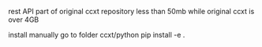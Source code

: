 rest API part of original ccxt repository
less than 50mb while original ccxt is over 4GB


install manually
go to folder ccxt/python
pip install -e .
